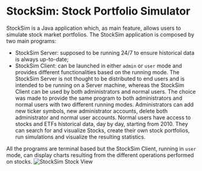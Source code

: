 # StockSim: Stock Portfolio Simulator
StockSim is a Java application which, as main feature, allows users to simulate 
stock market portfolios. The StockSim application is composed by two main 
programs:
* StockSim Server: supposed to be running 24/7 to ensure historical data is
always up-to-date;
* StockSim Client: can be launched in either ```admin``` or ```user``` mode and
provides different functionalities based on the running mode.
The StockSim Server is not thought to be distributed to end users and is
intended to be running on a Server machine, whereas the StockSim Client can be
used by both administrators and normal users. The choice was made to provide the
same program to both administrators and normal users with two different running
modes. Administrators can add new ticker symbols, new administrator accounts,
delete both administrator and normal user accounts. Normal users have access to
stocks and ETFs historical data, day by day, starting from 2010. They can search
for and visualize Stocks, create their own stock portfolios, run simulations and
visualize the resulting statistics.

All the programs are terminal based but the StockSim Client, running in
```user``` mode, can display charts resulting from the different operations
performed on stocks.
![StockSim Stock View](documentation/latex/img/user_manual/view_stock.png)
